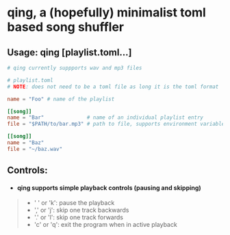 # qing, a (hopefully) minimalist toml based song shuffler

## Usage: qing [playlist.toml...]
```toml
# qing currently suppports wav and mp3 files

# playlist.toml
# NOTE: does not need to be a toml file as long it is the toml format

name = "Foo" # name of the playlist

[[song]]
name = "Bar"              # name of an individual playlist entry
file = "$PATH/to/bar.mp3" # path to file, supports environment variables and '~'

[[song]]
name = "Baz"
file = "~/baz.wav"
```

## Controls:
- #### qing supports simple playback controls (pausing and skipping)
> * ' ' or 'k': pause the playback
> * ',' or 'j': skip one track backwards
> * '.' or 'l': skip one track forwards
> * 'c' or 'q': exit the program when in active playback
